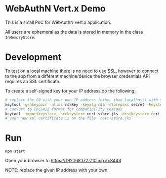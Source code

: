 # WebAuthN Vert.x Demo

This is a small PoC for WebAuthN vert.x application.

All users are ephemeral as the data is stored in memory in the class `InMemoryStore`.

# Development

To test on a local machine there is no need to use SSL, however to connect to the app from a different machine/device
the browser credentials API requires an SSL certificate.

To create a self-signed key for your IP address do the following:

```bash
# replace the CN with your own IP address (other than localhost) with suffix .nip.io
keytool -genkeypair -alias rsakey -keyalg rsa -storepass secret -keystore cert-store.jks -storetype JKS -dname "CN=192.168.178.210.nip.io,O=Vert.x Development"
# convert to PKCS#12 format for compatibility reasons
keytool -importkeystore -srckeystore cert-store.jks -destkeystore cert-store.jks -deststoretype pkcs12
# your new ssl certificate is on the file `cert-store.jks`
```

# Run

```shell
npm start
```

Open your browser to https://192.168.172.210.nip.io:8443

NOTE: replace the given IP address with your own.